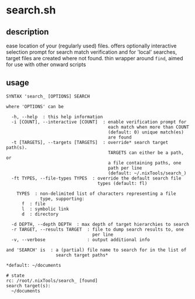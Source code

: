 # search.sh

## description
ease location of your (regularly used) files. offers optionally interactive selection prompt for search match verification and for 'local' searches, target files are created where not found. thin wrapper around `find`, aimed for use with other onward scripts

## usage
```
SYNTAX 'search_ [OPTIONS] SEARCH

where 'OPTIONS' can be

  -h, --help  : this help information
  -i [COUNT], --interactive [COUNT]  : enable verification prompt for
                                       each match when more than COUNT
                                       (default: 0) unique match(es)
                                       are found
  -t [TARGETS], --targets [TARGETS]  : override* search target path(s).
                                       TARGETS can either be a path, or
                                       a file containing paths, one
                                       path per line
                                       (default: ~/.nixTools/search_)
  -ft TYPES, --file-types TYPES  : override the default search file
                                   types (default: fl)

    TYPES  : non-delimited list of characters representing a file
             type, supporting:
      f  : file
      l  : symbolic link
      d  : directory

  -d DEPTH, --depth DEPTH  : max depth of target hierarchies to search
  -r TARGET, --results TARGET  : file to dump search results to, one
                                 per line
  -v, --verbose                : output additional info

and 'SEARCH' is  : a (partial) file name to search for in the list of
                   search target paths*

*default: ~/documents

# state
rc: /root/.nixTools/search_ [found]
search target(s):
  ~/documents
```
